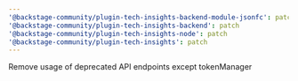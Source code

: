 ```yaml
---
'@backstage-community/plugin-tech-insights-backend-module-jsonfc': patch
'@backstage-community/plugin-tech-insights-backend': patch
'@backstage-community/plugin-tech-insights-node': patch
'@backstage-community/plugin-tech-insights': patch
---
```


Remove usage of deprecated API endpoints except tokenManager
